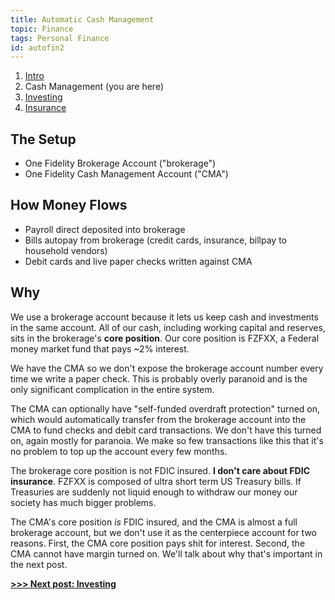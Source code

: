 ```yaml
---
title: Automatic Cash Management
topic: Finance
tags: Personal Finance
id: autofin2
---
```


1. [Intro](/automatic-finances)
2. Cash Management (you are here)
3. [Investing](/automatic-investing)
4. [Insurance](/automatic-insurance)

## The Setup

* One Fidelity Brokerage Account ("brokerage")
* One Fidelity Cash Management Account ("CMA")

## How Money Flows

* Payroll direct deposited into brokerage
* Bills autopay from brokerage (credit cards, insurance, billpay to household vendors)
* Debit cards and live paper checks written against CMA

## Why

We use a brokerage account because it lets us keep cash and investments in the same account.
All of our cash, including working capital and reserves, sits in the brokerage's **core position**.
Our core position is FZFXX, a Federal money market fund that pays ~2% interest.

We have the CMA so we don't expose the brokerage account number every time we write a paper check.
This is probably overly paranoid and is the only significant complication in the entire system.

The CMA can optionally have "self-funded overdraft protection" turned on, which would automatically transfer from the brokerage account into the CMA to fund checks and debit card transactions.
We don't have this turned on, again mostly for paranoia.
We make so few transactions like this that it's no problem to top up the account every few months.

The brokerage core position is not FDIC insured.
**I don't care about FDIC insurance**.
FZFXX is composed of ultra short term US Treasury bills. 
If Treasuries are suddenly not liquid enough to withdraw our money our society has much bigger problems.

The CMA's core position *is* FDIC insured, and the CMA is almost a full brokerage account, but we don't use it as the centerpiece account for two reasons.
First, the CMA core position pays shit for interest.
Second, the CMA cannot have margin turned on.
We'll talk about why that's important in the next post.

**[>>> Next post: Investing](/automatic-investing)**
